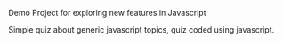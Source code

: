 Demo Project for exploring new features in Javascript

Simple quiz about generic javascript topics, quiz coded using javascript.
